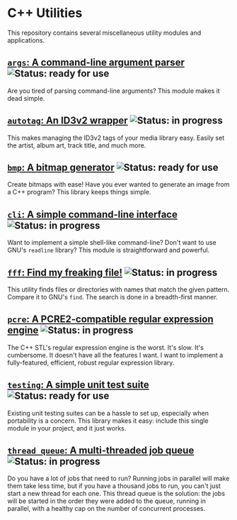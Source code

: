 # C++ Utilities

This repository contains several miscellaneous utility modules and applications.

## [`args`: A command-line argument parser](args) ![Status: ready for use](https://img.shields.io/badge/Status-Ready_for_use-green?style=flat&labelColor=%232c3e50&color=%2327ae60)

Are you tired of parsing command-line arguments?
This module makes it dead simple.

## [`autotag`: An ID3v2 wrapper](autotag) ![Status: in progress](https://img.shields.io/badge/Status-In_progress-yellow?style=flat&labelColor=%232c3e50&color=%23f39c12)

This makes managing the ID3v2 tags of your media library easy.
Easily set the artist, album art, track title, and much more.

## [`bmp`: A bitmap generator](bmp) ![Status: ready for use](https://img.shields.io/badge/Status-Ready_for_use-green?style=flat&labelColor=%232c3e50&color=%2327ae60)

Create bitmaps with ease!
Have you ever wanted to generate an image from a C++ program?
This library keeps things simple.

## [`cli`: A simple command-line interface](cli) ![Status: in progress](https://img.shields.io/badge/Status-In_progress-yellow?style=flat&labelColor=%232c3e50&color=%23f39c12)

Want to implement a simple shell-like command-line?
Don't want to use GNU's `readline` library?
This module is straightforward and powerful.

## [`fff`: Find my freaking file!](fff) ![Status: in progress](https://img.shields.io/badge/Status-In_progress-yellow?style=flat&labelColor=%232c3e50&color=%23f39c12)

This utility finds files or directories with names that match the given pattern.
Compare it to GNU's `find`.
The search is done in a breadth-first manner.

## [`pcre`: A PCRE2-compatible regular expression engine](pcre) ![Status: in progress](https://img.shields.io/badge/Status-In_progress-yellow?style=flat&labelColor=%232c3e50&color=%23f39c12)

The C++ STL's regular expression engine is the worst.
It's slow. It's cumbersome. It doesn't have all the features I want.
I want to implement a fully-featured, efficient, robust regular expression library.

## [`testing`: A simple unit test suite](testing) ![Status: ready for use](https://img.shields.io/badge/Status-Ready_for_use-green?style=flat&labelColor=%232c3e50&color=%2327ae60)

Existing unit testing suites can be a hassle to set up,
especially when portability is a concern.
This library makes it easy:
include this single module in your project, and it just works.

## [`thread_queue`: A multi-threaded job queue](thread_queue) ![Status: in progress](https://img.shields.io/badge/Status-In_progress-yellow?style=flat&labelColor=%232c3e50&color=%23f39c12)

Do you have a lot of jobs that need to run?
Running jobs in parallel will make them take less time,
but if you have a thousand jobs to run, you can't just start a new thread for each one.
This thread queue is the solution:
the jobs will be started in the order they were added to the queue,
running in parallel, with a healthy cap on the number of concurrent processes.
